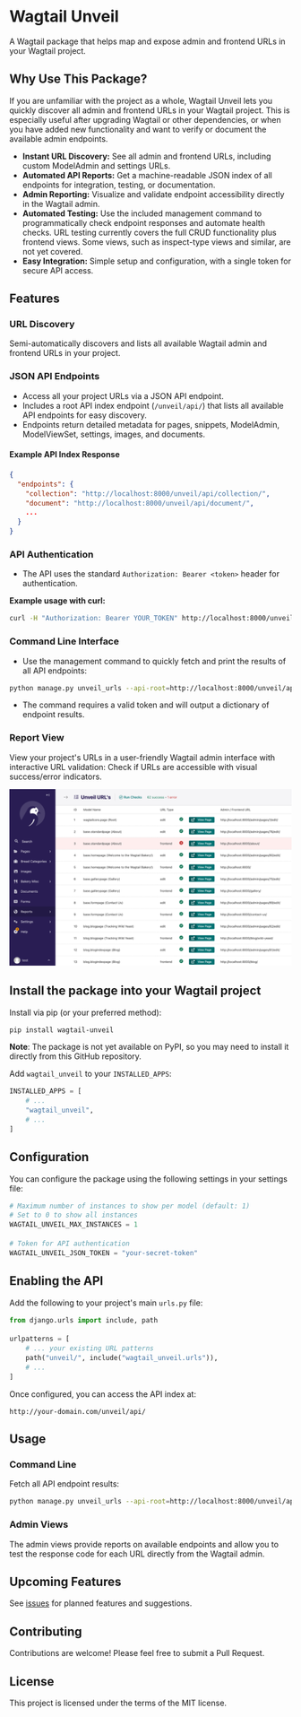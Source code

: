 # Wagtail Unveil

A Wagtail package that helps map and expose admin and frontend URLs in your Wagtail project.

## Why Use This Package?

If you are unfamiliar with the project as a whole, Wagtail Unveil lets you quickly discover all admin and frontend URLs in your Wagtail project. This is especially useful after upgrading Wagtail or other dependencies, or when you have added new functionality and want to verify or document the available admin endpoints.

- **Instant URL Discovery:** See all admin and frontend URLs, including custom ModelAdmin and settings URLs.
- **Automated API Reports:** Get a machine-readable JSON index of all endpoints for integration, testing, or documentation.
- **Admin Reporting:** Visualize and validate endpoint accessibility directly in the Wagtail admin.
- **Automated Testing:** Use the included management command to programmatically check endpoint responses and automate health checks. URL testing currently covers the full CRUD functionality plus frontend views. Some views, such as inspect-type views and similar, are not yet covered.
- **Easy Integration:** Simple setup and configuration, with a single token for secure API access.

## Features

### URL Discovery

Semi-automatically discovers and lists all available Wagtail admin and frontend URLs in your project.

### JSON API Endpoints

- Access all your project URLs via a JSON API endpoint.
- Includes a root API index endpoint (`/unveil/api/`) that lists all available API endpoints for easy discovery.
- Endpoints return detailed metadata for pages, snippets, ModelAdmin, ModelViewSet, settings, images, and documents.

#### Example API Index Response

```json
{
  "endpoints": {
    "collection": "http://localhost:8000/unveil/api/collection/",
    "document": "http://localhost:8000/unveil/api/document/",
    ...
  }
}
```

### API Authentication

- The API uses the standard `Authorization: Bearer <token>` header for authentication.

**Example usage with curl:**

```sh
curl -H "Authorization: Bearer YOUR_TOKEN" http://localhost:8000/unveil/api/collection/
```

### Command Line Interface

- Use the management command to quickly fetch and print the results of all API endpoints:

```sh
python manage.py unveil_urls --api-root=http://localhost:8000/unveil/api/ --token=YOUR_TOKEN
```

- The command requires a valid token and will output a dictionary of endpoint results.

### Report View

View your project's URLs in a user-friendly Wagtail admin interface with interactive URL validation: Check if URLs are accessible with visual success/error indicators.

![Report View Screenshot](./docs/assets/report-interface.png)

## Install the package into your Wagtail project

Install via pip (or your preferred method):

```bash
pip install wagtail-unveil
```

**Note**: The package is not yet available on PyPI, so you may need to install it directly from this GitHub repository.

Add `wagtail_unveil` to your `INSTALLED_APPS`:

```python
INSTALLED_APPS = [
    # ...
    "wagtail_unveil",
    # ...
]
```

## Configuration

You can configure the package using the following settings in your settings file:

```python
# Maximum number of instances to show per model (default: 1)
# Set to 0 to show all instances
WAGTAIL_UNVEIL_MAX_INSTANCES = 1

# Token for API authentication
WAGTAIL_UNVEIL_JSON_TOKEN = "your-secret-token"
```

## Enabling the API

Add the following to your project's main `urls.py` file:

```python
from django.urls import include, path

urlpatterns = [
    # ... your existing URL patterns
    path("unveil/", include("wagtail_unveil.urls")),
    # ...
]
```

Once configured, you can access the API index at:

```
http://your-domain.com/unveil/api/
```

## Usage

### Command Line

Fetch all API endpoint results:

```bash
python manage.py unveil_urls --api-root=http://localhost:8000/unveil/api/ --token=YOUR_TOKEN
```

### Admin Views

The admin views provide reports on available endpoints and allow you to test the response code for each URL directly from the Wagtail admin.

## Upcoming Features

See [issues](https://github.com/wagtail-packages/wagtail-unveil/issues) for planned features and suggestions.

## Contributing

Contributions are welcome! Please feel free to submit a Pull Request.

## License

This project is licensed under the terms of the MIT license.
